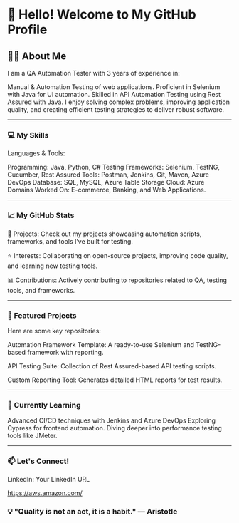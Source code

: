 # 👋 Hello! Welcome to My GitHub Profile

## 🧑‍💻 About Me

I am a QA Automation Tester with 3 years of experience in:

Manual & Automation Testing of web applications.
Proficient in Selenium with Java for UI automation.
Skilled in API Automation Testing using Rest Assured with Java.
I enjoy solving complex problems, improving application quality, and creating efficient testing strategies to deliver robust software.

-----------------------------------------------------------------------------------------------------------------------------------------------------------------------

### 💻 My Skills
Languages & Tools:

Programming: Java, Python, C#
Testing Frameworks: Selenium, TestNG, Cucumber, Rest Assured
Tools: Postman, Jenkins, Git, Maven, Azure DevOps
Database: SQL, MySQL, Azure Table Storage
Cloud: Azure
Domains Worked On: E-commerce, Banking, and Web Applications.

-----------------------------------------------------------------------------------------------------------------------------------------------------------------------

### 📈 My GitHub Stats

📂 Projects: Check out my projects showcasing automation scripts, frameworks, and tools I’ve built for testing.

⭐ Interests: Collaborating on open-source projects, improving code quality, and learning new testing tools.

📊 Contributions: Actively contributing to repositories related to QA, testing tools, and frameworks.

-----------------------------------------------------------------------------------------------------------------------------------------------------------------------

### 📂 Featured Projects

Here are some key repositories:

Automation Framework Template: A ready-to-use Selenium and TestNG-based framework with reporting.

API Testing Suite: Collection of Rest Assured-based API testing scripts.

Custom Reporting Tool: Generates detailed HTML reports for test results.

-----------------------------------------------------------------------------------------------------------------------------------------------------------------------

### 🌱 Currently Learning

Advanced CI/CD techniques with Jenkins and Azure DevOps
Exploring Cypress for frontend automation.
Diving deeper into performance testing tools like JMeter.

-----------------------------------------------------------------------------------------------------------------------------------------------------------------------

### 📫 Let's Connect!

LinkedIn: Your LinkedIn URL



https://aws.amazon.com/
### 💡 "Quality is not an act, it is a habit." — Aristotle
